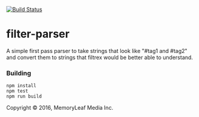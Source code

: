 [![Build Status](https://semaphoreci.com/api/v1/jonotron/filter-parser/branches/master/shields_badge.svg)](https://semaphoreci.com/jonotron/filter-parser)

filter-parser
=============

A simple first pass parser to take strings that look like "#tag1 and #tag2" and
convert them to strings that filtrex would be better able to understand.

### Building

    npm install
    npm test
    npm run build

Copyright © 2016, MemoryLeaf Media Inc.
